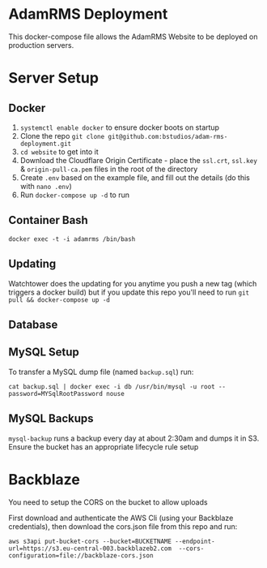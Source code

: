 # AdamRMS Deployment

This docker-compose file allows the AdamRMS Website to be deployed on production servers.

# Server Setup

## Docker

1. `systemctl enable docker` to ensure docker boots on startup
1. Clone the repo `git clone git@github.com:bstudios/adam-rms-deployment.git`
1. `cd website` to get into it
1. Download the Cloudflare Origin Certificate - place the `ssl.crt`, `ssl.key` & `origin-pull-ca.pem` files in the root of the directory
1. Create `.env` based on the example file, and fill out the details (do this with `nano .env`)
1. Run `docker-compose up -d` to run

## Container Bash

`docker exec -t -i adamrms /bin/bash`

## Updating

Watchtower does the updating for you anytime you push a new tag (which triggers a docker build) but if you update this repo you'll need to run `git pull && docker-compose up -d`

## Database

## MySQL Setup

To transfer a MySQL dump file (named `backup.sql`) run:
```
cat backup.sql | docker exec -i db /usr/bin/mysql -u root --password=MYSqlRootPassword nouse
```

## MySQL Backups

`mysql-backup` runs a backup every day at about 2:30am and dumps it in S3. Ensure the bucket has an appropriate lifecycle rule setup


# Backblaze

You need to setup the CORS on the bucket to allow uploads

First download and authenticate the AWS Cli (using your Backblaze credentials), then download the cors.json file from this repo and run:

`aws s3api put-bucket-cors --bucket=BUCKETNAME --endpoint-url=https://s3.eu-central-003.backblazeb2.com  --cors-configuration=file://backblaze-cors.json`
